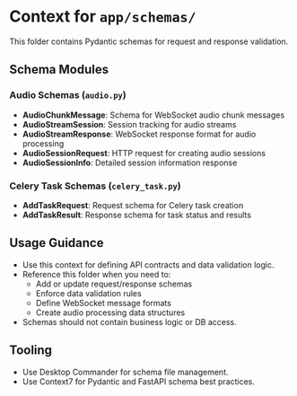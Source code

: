 # Context for `app/schemas/`

This folder contains Pydantic schemas for request and response validation.

## Schema Modules

### Audio Schemas (`audio.py`)

- **AudioChunkMessage**: Schema for WebSocket audio chunk messages
- **AudioStreamSession**: Session tracking for audio streams
- **AudioStreamResponse**: WebSocket response format for audio processing
- **AudioSessionRequest**: HTTP request for creating audio sessions
- **AudioSessionInfo**: Detailed session information response

### Celery Task Schemas (`celery_task.py`)

- **AddTaskRequest**: Request schema for Celery task creation
- **AddTaskResult**: Response schema for task status and results

## Usage Guidance

- Use this context for defining API contracts and data validation logic.
- Reference this folder when you need to:
  - Add or update request/response schemas
  - Enforce data validation rules
  - Define WebSocket message formats
  - Create audio processing data structures
- Schemas should not contain business logic or DB access.

## Tooling

- Use Desktop Commander for schema file management.
- Use Context7 for Pydantic and FastAPI schema best practices.
